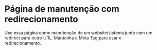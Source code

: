 # Página de manutenção com redirecionamento
Use essa página como manutenção de um website/sistema junto com um redirect para outro URL.
Mantenha a Meta Tag *<meta http-equiv="refresh" content="3;URL=https://google.com">* para usar o redirecionamento.
